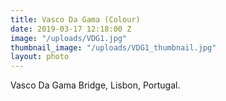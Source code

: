 ```yaml
---
title: Vasco Da Gama (Colour)
date: 2019-03-17 12:18:00 Z
image: "/uploads/VDG1.jpg"
thumbnail_image: "/uploads/VDG1_thumbnail.jpg"
layout: photo
---
```


Vasco Da Gama Bridge, Lisbon, Portugal. 